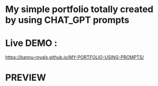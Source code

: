 # My simple portfolio totally created by using CHAT_GPT prompts

# Live DEMO :

https://bannu-royals.github.io/MY-PORTFOLIO-USING-PROMPTS/

# PREVIEW

